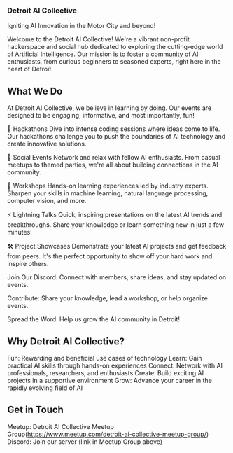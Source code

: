### Detroit AI Collective
Igniting AI Innovation in the Motor City and beyond!

Welcome to the Detroit AI Collective! We're a vibrant non-profit hackerspace and social hub dedicated to exploring the cutting-edge world of Artificial Intelligence. Our mission is to foster a community of AI enthusiasts, from curious beginners to seasoned experts, right here in the heart of Detroit.

## What We Do
At Detroit AI Collective, we believe in learning by doing. Our events are designed to be engaging, informative, and most importantly, fun!

🚀 Hackathons
Dive into intense coding sessions where ideas come to life. Our hackathons challenge you to push the boundaries of AI technology and create innovative solutions.

🎉 Social Events
Network and relax with fellow AI enthusiasts. From casual meetups to themed parties, we're all about building connections in the AI community.

🧠 Workshops
Hands-on learning experiences led by industry experts. Sharpen your skills in machine learning, natural language processing, computer vision, and more.

⚡ Lightning Talks
Quick, inspiring presentations on the latest AI trends and breakthroughs. Share your knowledge or learn something new in just a few minutes!

🛠️ Project Showcases
Demonstrate your latest AI projects and get feedback from peers. It's the perfect opportunity to show off your hard work and inspire others.

Join Our Discord: Connect with members, share ideas, and stay updated on events.

Contribute: Share your knowledge, lead a workshop, or help organize events.

Spread the Word: Help us grow the AI community in Detroit!

## Why Detroit AI Collective?
Fun: Rewarding and beneficial use cases of technology
Learn: Gain practical AI skills through hands-on experiences
Connect: Network with AI professionals, researchers, and enthusiasts
Create: Build exciting AI projects in a supportive environment
Grow: Advance your career in the rapidly evolving field of AI

## Get in Touch
Meetup: Detroit AI Collective Meetup Group(https://www.meetup.com/detroit-ai-collective-meetup-group/)
Discord: Join our server (link in Meetup Group above)
